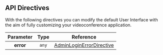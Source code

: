 
## API Directives
With the following directives you can modify the default User Interface with the aim of fully customizing your videoconference application.

<!-- start-dynamic-api-directives-content -->
| **Parameter** | **Type** | **Reference** | 
|:--------------------------------: | :-------: | :---------------------------------------------: |
| **error** | `any` | [AdminLoginErrorDirective](../directives/AdminLoginErrorDirective.html) |
<!-- end-dynamic-api-directives-content -->